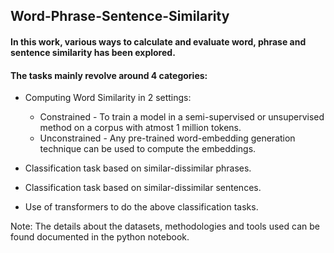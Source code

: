 ## Word-Phrase-Sentence-Similarity

#### In this work, various ways to calculate and evaluate word, phrase and sentence similarity has been explored.


#### The tasks mainly revolve around 4 categories:

* Computing Word Similarity in 2 settings:
  * Constrained - To train a model in a semi-supervised or unsupervised method on a corpus with atmost 1 million tokens.
  * Unconstrained - Any pre-trained word-embedding generation technique can be used to compute the embeddings.
 
* Classification task based on similar-dissimilar phrases.

* Classification task based on similar-dissimilar sentences.

* Use of transformers to do the above classification tasks.


Note: The details about the datasets, methodologies and tools used can be found documented in the python notebook.
